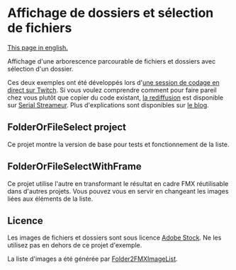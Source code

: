 # Affichage de dossiers et sélection de fichiers

[This page in english.](README.md)

Affichage d'une arborescence parcourable de fichiers et dossiers avec sélection d'un dossier.

Ces deux exemples ont été développés lors d'[une session de codage en direct sur Twitch](https://www.twitch.tv/patrickpremartin). Si vous voulez comprendre comment pour faire pareil chez vous plutôt que copier du code existant, [la rediffusion](https://serialstreameur.fr/faire-une-liste-de-selection-de-fichiers-et-dossiers-avec-firemonkey.html) est disponible sur [Serial Streameur](https://serialstreameur.fr/). Plus d'explications sont disponibles sur [le blog](https://developpeur-pascal.fr/faire-une-liste-de-selection-de-fichiers-et-dossiers-pour-un-projet-firemonkey.html).

## FolderOrFileSelect project

Ce projet montre la version de base pour tests et fonctionnement de la liste.

## FolderOrFileSelectWithFrame

Ce projet utilise l'autre en transformant le résultat en cadre FMX réutilisable dans d'autres projets. Vous pouvez vous en servir en changeant les images liées aux éléments de la liste.

## Licence

Les images de fichiers et dossiers sont sous licence [Adobe Stock](https://vasur.fr/adobestock). Ne les utilisez pas en dehors de ce projet d'exemple.

La liste d'images a été générée par 
[Folder2FMXImageList](https://folder2fmximagelist.olfsoftware.fr/).
